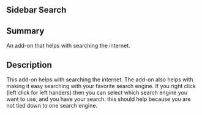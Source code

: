 ## Sidebar Search

## Summary 
An add-on that helps with searching the internet. 

## Description 
This add-on helps with searching the internet. The add-on also helps with making it easy searching with your favorite search engine. If you right click (left click for left handers) then you can select which search engine you want to use, and you have your search. this should help because you are not tied down to one search engine.

